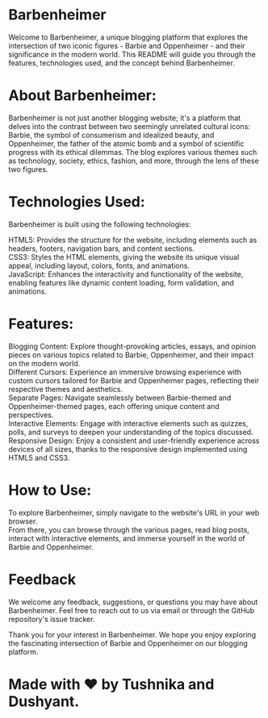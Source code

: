 # Barbenheimer
Welcome to Barbenheimer, a unique blogging platform that explores the intersection of two iconic figures - Barbie and Oppenheimer - and their significance in the modern world. This README will guide you through the features, technologies used, and the concept behind Barbenheimer.

# About Barbenheimer:
Barbenheimer is not just another blogging website; it's a platform that delves into the contrast between two seemingly unrelated cultural icons: Barbie, the symbol of consumerism and idealized beauty, and Oppenheimer, the father of the atomic bomb and a symbol of scientific progress with its ethical dilemmas. The blog explores various themes such as technology, society, ethics, fashion, and more, through the lens of these two figures.

# Technologies Used:
Barbenheimer is built using the following technologies:

  HTML5: Provides the structure for the website, including elements such as headers, footers, navigation bars, and content sections.<br>
  CSS3: Styles the HTML elements, giving the website its unique visual appeal, including layout, colors, fonts, and animations.<br>
  JavaScript: Enhances the interactivity and functionality of the website, enabling features like dynamic content loading, form validation, and animations.
# Features:
Blogging Content: Explore thought-provoking articles, essays, and opinion pieces on various topics related to Barbie, Oppenheimer, and their impact on the modern world.<br>
Different Cursors: Experience an immersive browsing experience with custom cursors tailored for Barbie and Oppenheimer pages, reflecting their respective themes and aesthetics.<br>
Separate Pages: Navigate seamlessly between Barbie-themed and Oppenheimer-themed pages, each offering unique content and perspectives.<br>
Interactive Elements: Engage with interactive elements such as quizzes, polls, and surveys to deepen your understanding of the topics discussed.<br>
Responsive Design: Enjoy a consistent and user-friendly experience across devices of all sizes, thanks to the responsive design implemented using HTML5 and CSS3.
# How to Use:
To explore Barbenheimer, simply navigate to the website's URL in your web browser. <br>
From there, you can browse through the various pages, read blog posts, interact with interactive elements, and immerse yourself in the world of Barbie and Oppenheimer.

# Feedback
We welcome any feedback, suggestions, or questions you may have about Barbenheimer. Feel free to reach out to us via email or through the GitHub repository's issue tracker.

Thank you for your interest in Barbenheimer. We hope you enjoy exploring the fascinating intersection of Barbie and Oppenheimer on our blogging platform.

# Made with ❤️ by Tushnika and Dushyant.
